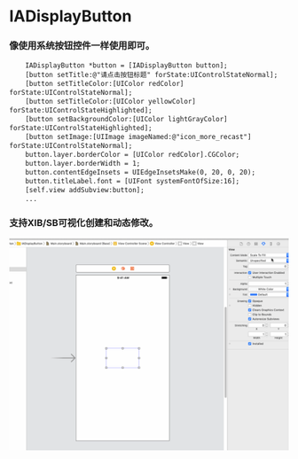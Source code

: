 # IADisplayButton
### 像使用系统按钮控件一样使用即可。
```
    IADisplayButton *button = [IADisplayButton button];
    [button setTitle:@"请点击按钮标题" forState:UIControlStateNormal];
    [button setTitleColor:[UIColor redColor] forState:UIControlStateNormal];
    [button setTitleColor:[UIColor yellowColor] forState:UIControlStateHighlighted];
    [button setBackgroundColor:[UIColor lightGrayColor] forState:UIControlStateHighlighted];
    [button setImage:[UIImage imageNamed:@"icon_more_recast"] forState:UIControlStateNormal];
    button.layer.borderColor = [UIColor redColor].CGColor;
    button.layer.borderWidth = 1;
    button.contentEdgeInsets = UIEdgeInsetsMake(0, 20, 0, 20);
    button.titleLabel.font = [UIFont systemFontOfSize:16];
    [self.view addSubview:button];
    ...
   ```
### 支持XIB/SB可视化创建和动态修改。 
   ![image](https://github.com/CranzCapatain/IADisplayButton/blob/master/iaDisplayButton.gif)
